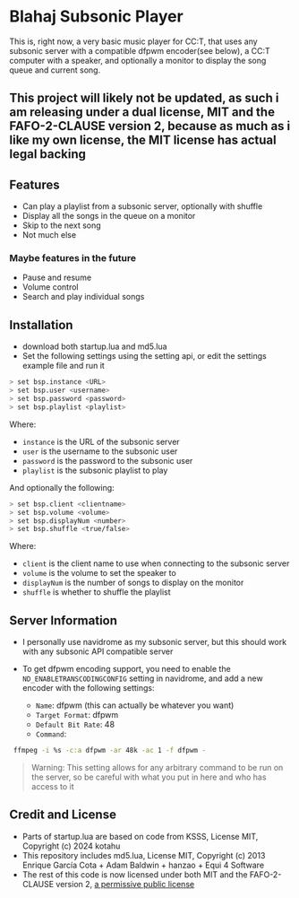 # Blahaj Subsonic Player

This is, right now, a very basic music player for CC:T, that uses any subsonic server with a compatible dfpwm encoder(see below), a CC:T computer with a speaker, and optionally a monitor to display the song queue and current song.

## This project will likely not be updated, as such i am releasing under a dual license, MIT and the FAFO-2-CLAUSE version 2, because as much as i like my own license, the MIT license has actual legal backing

## Features

- Can play a playlist from a subsonic server, optionally with shuffle
- Display all the songs in the queue on a monitor
- Skip to the next song
- Not much else

### Maybe features in the future

- Pause and resume
- Volume control
- Search and play individual songs

## Installation

- download both startup.lua and md5.lua
- Set the following settings using the setting api, or edit the settings example file and run it

```sh
> set bsp.instance <URL>
> set bsp.user <username>
> set bsp.password <password>
> set bsp.playlist <playlist>
```

Where:

- `instance` is the URL of the subsonic server
- `user` is the username to the subsonic user
- `password` is the password to the subsonic user
- `playlist` is the subsonic playlist to play

And optionally the following:

```sh
> set bsp.client <clientname>
> set bsp.volume <volume>
> set bsp.displayNum <number>
> set bsp.shuffle <true/false>
```

Where:

- `client` is the client name to use when connecting to the subsonic server
- `volume` is the volume to set the speaker to
- `displayNum` is the number of songs to display on the monitor
- `shuffle` is whether to shuffle the playlist

## Server Information

- I personally use navidrome as my subsonic server, but this should work with any subsonic API compatible server
- To get dfpwm encoding support, you need to enable the `ND_ENABLETRANSCODINGCONFIG` setting in navidrome, and add a new encoder with the following settings:

  - `Name`: dfpwm (this can actually be whatever you want)
  - `Target Format`: dfpwm
  - `Default Bit Rate`: 48
  - `Command`:

```sh
 ffmpeg -i %s -c:a dfpwm -ar 48k -ac 1 -f dfpwm -
```

> Warning: This setting allows for any arbitrary command to be run on the server, so be careful with what you put in here and who has access to it

## Credit and License

- Parts of startup.lua are based on code from KSSS, License MIT, Copyright (c) 2024 kotahu
- This repository includes md5.lua, License MIT, Copyright (c) 2013 Enrique García Cota + Adam Baldwin + hanzao + Equi 4 Software
- The rest of this code is now licensed under both MIT and the FAFO-2-CLAUSE version 2, [a permissive public license](https://github.com/aspen-reeves/FAFO-PL)

